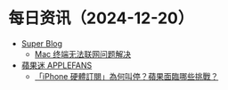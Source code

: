 ﻿# 每日资讯（2024-12-20）

- [Super Blog](https://blog.superpung.cn/atom.xml)
  - [Mac 终端无法联网问题解决](https://superpung.com/mac-terminal-network/)
- [蘋果迷 APPLEFANS](https://applefans.today/feed/)
  - [「iPhone 硬體訂閱」為何叫停？蘋果面臨哪些挑戰？](https://applefans.today/2024-12-iphone-hardware-subscription-service/)
